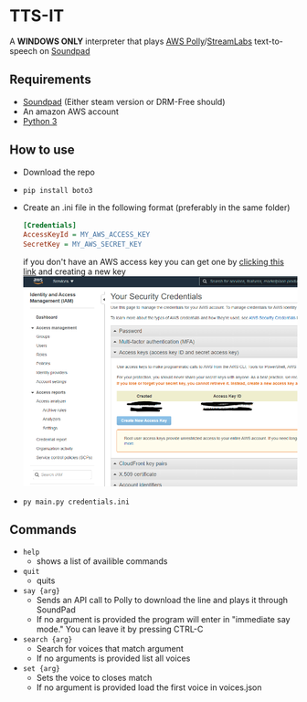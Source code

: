 # TTS-IT

A **WINDOWS ONLY** interpreter that plays [AWS Polly]([https://link](https://aws.amazon.com/polly/))/[StreamLabs]([https://link](https://blog.streamlabs.com/how-to-add-text-to-speech-to-donations-to-your-stream-548e9908b451)) text-to-speech on [Soundpad]([https://link](https://leppsoft.com/soundpad/en/))

## Requirements

- [Soundpad]([https://link](https://leppsoft.com/soundpad/en/)) (Either steam version or DRM-Free should)
- An amazon AWS account
- [Python 3]([https://link](https://www.python.org/downloads/))

## How to use

- Download the repo
- `pip install boto3`
- Create an .ini file in the following format (preferably in the same folder)

  ```ini
  [Credentials]
  AccessKeyId = MY_AWS_ACCESS_KEY
  SecretKey = MY_AWS_SECRET_KEY
  ```
  if you don't have an AWS access key you can get one by [clicking this link]([https://link](https://console.aws.amazon.com/iam/home?#/security_credentials)) and creating a new key
  ![Security Credentials Page](security_credentials_page.png)
- `py main.py credentials.ini`

## Commands

- `help`
  - shows a list of availible commands
- `quit`
  - quits
- `say {arg}`
  - Sends an API call to Polly to download the line and plays it through SoundPad
  - If no argument is provided the program will enter in "immediate say mode." You can leave it by pressing CTRL-C
- `search {arg}`
  - Search for voices that match argument
  - If no arguments is provided list all voices
- `set {arg}`
  - Sets the voice to closes match
  - If no argument is provided load the first voice in voices.json

